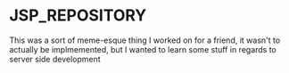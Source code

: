 # JSP_REPOSITORY

This was a sort of meme-esque thing I worked on for a friend, it wasn't to actually be implmemented, but I wanted to learn some stuff in regards to server side development
 
